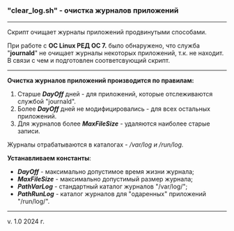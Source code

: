 ### "clear_log.sh" - очистка журналов приложений

---

Скрипт очищает журналы приложений продвинутыми способами.

При работе с **ОС Linux РЕД ОС 7.** было обнаружено, что служба "**journald**" не очищает журналы некоторых приложений, т.к. не находит. В связи с чем и подготовлен соответсвующий скрипт.

---

**Очистка журналов приложений производится по правилам:**

1. Старше **_DayOff_** дней - для приложений, которые отслеживаются службой "journald".
2. Более **_DayOff_** дней не модифицировались - для всех остальных приложений.
3. Для журналов более **_MaxFileSize_** - удаляются наиболее старые записи.

Журналы отрабатываются в каталогах - _/var/log и /run/log._

**Устанавливаем константы**:

- **_DayOff_** - максимально допустимое время жизни журнала;
- **_MaxFileSize_** - максимально допустимый размер журнала;
- **_PathVarLog_** - стандартный каталог журналов "/var/log/";
- **_PathRunLog_** - каталог журналов для "одаренных" приложений "/run/log/".

---

v. 1.0 2024 г.
